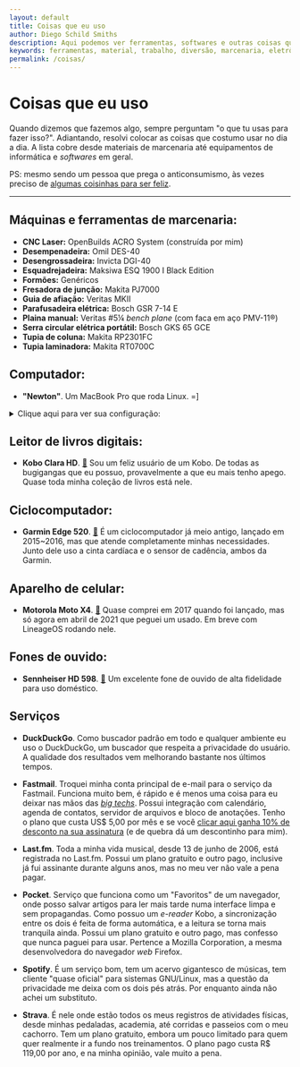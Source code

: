 ```yaml
---
layout: default
title: Coisas que eu uso
author: Diego Schild Smiths
description: Aqui podemos ver ferramentas, softwares e outras coisas que costumo usar no meu dia a dia, seja para trabalho ou diversão.
keywords: ferramentas, material, trabalho, diversão, marcenaria, eletrônicos
permalink: /coisas/
---
```


# Coisas que eu uso

Quando dizemos que fazemos algo, sempre perguntam "o que tu usas para fazer isso?". Adiantando, resolvi colocar as coisas que costumo usar no dia a dia. A lista cobre desde materiais de marcenaria até equipamentos de informática e *softwares* em geral.

PS: mesmo sendo um pessoa que prega o anticonsumismo, às vezes preciso de [algumas coisinhas para ser feliz](../presentes/).

---

## Máquinas e ferramentas de marcenaria:

- **CNC Laser:** OpenBuilds ACRO System (construída por mim)
- **Desempenadeira:** Omil DES-40
- **Desengrossadeira:** Invicta DGI-40
- **Esquadrejadeira:** Maksiwa ESQ 1900 I Black Edition
- **Formões:** Genéricos
- **Fresadora de junção:** Makita PJ7000
- **Guia de afiação:** Veritas MKII
- **Parafusadeira elétrica:** Bosch GSR 7-14 E
- **Plaina manual:** Veritas #5¼ _bench plane_ (com faca em aço PMV-11®)
- **Serra circular elétrica portátil:** Bosch GKS 65 GCE
- **Tupia de coluna:** Makita RP2301FC
- **Tupia laminadora:** Makita RT0700C

## Computador:

- **"Newton"**. Um MacBook Pro que roda Linux. =]

<details markdown="1">
<summary>Clique aqui para ver sua configuração:</summary>

  - **_Hardware_:**
    - **Modelo:** Apple MacBook Pro 8,1  A1278 Early 2011
    - **CPU:** Intel Core i5-2415M (2C4T / 2.3 GHz ~ 2.9 GHz (Turbo) / 3 MB Cache L3 / TDP 35 Watts) [&#128279;](https://www.intel.com/content/www/us/en/products/sku/53449/intel-core-i52415m-processor-3m-cache-up-to-2-90-ghz/specifications.html)
    - **Memória:** 8 GiB DIMM DDR3 (2x4 / 1333 MHz / dual channel)
    - **Armazenamento:** SSD Western Digital WD Green 120 GB SATA
    - **Vídeo:** Intel HD Graphics 3000
    - **Monitor externo:** LG 24MP400-B (24", fullHD, IPS)
    - **Teclado:** Logitech MX Keys
    - **Mouse:** Logitech MX Master 3
  - **_Software_:**
    - **Sistema operacional:** Fedora Linux 38 (Workstation Edition GNU/Linux x86-64) [&#128279;](https://getfedora.org/)
    - **Ambiente de trabalho:** GNOME [&#128279;](https://www.gnome.org/)
    - **Navegador de internet:** Mozilla Firefox [&#128279;](https://www.mozilla.org/pt-BR/firefox/new/)
    - **Suíte de escritório:** LibreOffice [&#128279;](https://www.libreoffice.org/)
    - **Organizador de e-books:** Calibre (utilizo principalmente para remover o DRM dos livros digitais) [&#128279;](https://calibre-ebook.com/)
    - **Contabilidade da marcenaria:** HomeBank [&#128279;](http://homebank.free.fr/)
    - **Trabalho gráfico:** Inkscape [&#128279;](https://inkscape.org/) / GIMP [&#128279;](https://www.gimp.org/) / Scribus [&#128279;](https://www.scribus.net/)
</details>


## Leitor de livros digitais:

- **Kobo Clara HD**. [&#128279;](https://gl.kobobooks.com/products/kobo-clara-hd) Sou um feliz usuário de um Kobo. De todas as bugigangas que eu possuo, provavelmente a que eu mais tenho apego. Quase toda minha coleção de livros está nele.

## Ciclocomputador:

- **Garmin Edge 520**. [&#128279;](https://buy.garmin.com/pt-BR/BR/p/166370) É um ciclocomputador já meio antigo, lançado em 2015~2016, mas que atende completamente minhas necessidades. Junto dele uso a cinta cardíaca e o sensor de cadência, ambos da Garmin.

## Aparelho de celular:

- **Motorola Moto X4**. [&#128279;](https://www.gsmarena.com/motorola_moto_x4-8634.php) Quase comprei em 2017 quando foi lançado,  mas só agora em abril de 2021 que peguei um usado. Em breve com LineageOS rodando nele.

## Fones de ouvido:

- **Sennheiser HD 598**. [&#128279;](https://pt-br.sennheiser.com/high-end-headphones-audio-stereo-hifi-hd-598) Um excelente fone de ouvido de alta fidelidade para uso doméstico.

## Serviços

- **DuckDuckGo**. Como buscador padrão em todo e qualquer ambiente eu uso o DuckDuckGo, um buscador que respeita a privacidade do usuário. A qualidade dos resultados vem melhorando bastante nos últimos tempos.

- **Fastmail**. Troquei minha conta principal de e-mail para o serviço da Fastmail. Funciona muito bem, é rápido e é menos uma coisa para eu deixar nas mãos das [*big techs*](https://en.wikipedia.org/wiki/Big_Tech "Em inglês"). Possui integração com calendário, agenda de contatos, servidor de arquivos e bloco de anotações. Tenho o plano que custa US$ 5,00 por mês e se você [clicar aqui ganha 10% de desconto na sua assinatura](https://ref.fm/u26152512) (e de quebra dá um descontinho para mim).

- **Last.fm**. Toda a minha vida musical, desde 13 de junho de 2006, está registrada no Last.fm. Possui um plano gratuito e outro pago, inclusive já fui assinante durante alguns anos, mas no meu ver não vale a pena pagar.

- **Pocket**. Serviço que funciona como um "Favoritos" de um navegador, onde posso salvar artigos para ler mais tarde numa interface limpa e sem propagandas. Como possuo um *e-reader* Kobo, a sincronização entre os dois é feita de forma automática, e a leitura se torna mais tranquila ainda. Possui um plano gratuito e outro pago, mas confesso que nunca paguei para usar. Pertence a Mozilla Corporation, a mesma desenvolvedora do navegador *web* Firefox.

- **Spotify**. É um serviço bom, tem um acervo gigantesco de músicas, tem cliente "quase oficial" para sistemas GNU/Linux, mas a questão da privacidade me deixa com os dois pés atrás. Por enquanto ainda não achei um substituto.

- **Strava**. É nele onde estão todos os meus registros de atividades físicas, desde minhas pedaladas, academia, até corridas e passeios com o meu cachorro. Tem um plano gratuito, embora um pouco limitado para quem quer realmente ir a fundo nos treinamentos. O plano pago custa R$ 119,00 por ano, e na minha opinião, vale muito a pena.


